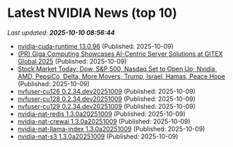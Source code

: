 # Latest NVIDIA News (top 10)
_Last updated: **2025-10-10 08:56:44**_

- [nvidia-cuda-runtime 13.0.96](https://pypi.org/project/nvidia-cuda-runtime/13.0.96/) (Published: 2025-10-09)
- [(PR) Giga Computing Showcases AI-Centric Server Solutions at GITEX Global 2025](https://www.techpowerup.com/341732/giga-computing-showcases-ai-centric-server-solutions-at-gitex-global-2025) (Published: 2025-10-09)
- [Stock Market Today: Dow, S&P 500, Nasdaq Set to Open Up; Nvidia, AMD, PepsiCo, Delta, More Movers; Trump, Israel, Hamas, Peace Hope](https://biztoc.com/x/e8bdfe603554989f) (Published: 2025-10-09)
- [nvfuser-cu126 0.2.34.dev20251009](https://pypi.org/project/nvfuser-cu126/0.2.34.dev20251009/) (Published: 2025-10-09)
- [nvfuser-cu128 0.2.34.dev20251009](https://pypi.org/project/nvfuser-cu128/0.2.34.dev20251009/) (Published: 2025-10-09)
- [nvfuser-cu129 0.2.34.dev20251009](https://pypi.org/project/nvfuser-cu129/0.2.34.dev20251009/) (Published: 2025-10-09)
- [nvidia-nat-redis 1.3.0a20251009](https://pypi.org/project/nvidia-nat-redis/1.3.0a20251009/) (Published: 2025-10-09)
- [nvidia-nat-crewai 1.3.0a20251009](https://pypi.org/project/nvidia-nat-crewai/1.3.0a20251009/) (Published: 2025-10-09)
- [nvidia-nat-llama-index 1.3.0a20251009](https://pypi.org/project/nvidia-nat-llama-index/1.3.0a20251009/) (Published: 2025-10-09)
- [nvidia-nat-s3 1.3.0a20251009](https://pypi.org/project/nvidia-nat-s3/1.3.0a20251009/) (Published: 2025-10-09)
